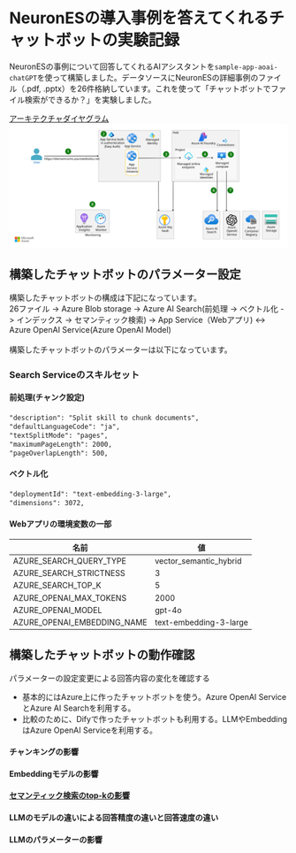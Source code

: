 # NeuronESの導入事例を答えてくれるチャットボットの実験記録
NeuronESの事例について回答してくれるAIアシスタントを`sample-app-aoai-chatGPT`を使って構築しました。データソースにNeuronESの詳細事例のファイル（.pdf, .pptx）を26件格納しています。これを使って「チャットボットでファイル検索ができるか？」を実験しました。

[アーキテクチャダイヤグラム](https://learn.microsoft.com/ja-jp/azure/architecture/ai-ml/architecture/basic-openai-e2e-chat)<br>
<img src="./image/openai-end-to-end-basic.svg" alt="Example SVG" width="800">

## 構築したチャットボットのパラメーター設定
構築したチャットボットの構成は下記になっています。<br>
26ファイル -> Azure Blob storage -> Azure AI Search(前処理 -> ベクトル化 -> インデックス -> セマンティック検索) -> App Service（Webアプリ) <-> Azure OpenAI Service(Azure OpenAI Model)<br>
<br>
構築したチャットボットのパラメーターは以下になっています。<br>
### Search Serviceのスキルセット<br>
#### 前処理(チャンク設定)
```"@odata.type": "#Microsoft.Skills.Text.SplitSkill",
"description": "Split skill to chunk documents",
"defaultLanguageCode": "ja",
"textSplitMode": "pages",
"maximumPageLength": 2000,
"pageOverlapLength": 500,
```
#### ベクトル化
```"@odata.type": "#Microsoft.Skills.Text.AzureOpenAIEmbeddingSkill",
"deploymentId": "text-embedding-3-large",
"dimensions": 3072,
```
#### Webアプリの環境変数の一部
|名前|値|
|---|--|
|AZURE_SEARCH_QUERY_TYPE|vector_semantic_hybrid|
|AZURE_SEARCH_STRICTNESS|3|
|AZURE_SEARCH_TOP_K|5|
|AZURE_OPENAI_MAX_TOKENS|2000|
|AZURE_OPENAI_MODEL|gpt-4o|
|AZURE_OPENAI_EMBEDDING_NAME|text-embedding-3-large|

## 構築したチャットボットの動作確認




パラメーターの設定変更による回答内容の変化を確認する
- 基本的にはAzure上に作ったチャットボットを使う。Azure OpenAI ServiceとAzure AI Searchを利用する。
- 比較のために、Difyで作ったチャットボットも利用する。LLMやEmbeddingはAzure OpenAI Serviceを利用する。

#### チャンキングの影響
#### Embeddingモデルの影響
#### [セマンティック検索のtop-kの影響](./research-semantic-search.md)
#### LLMのモデルの違いによる回答精度の違いと回答速度の違い
#### LLMのパラメーターの影響





